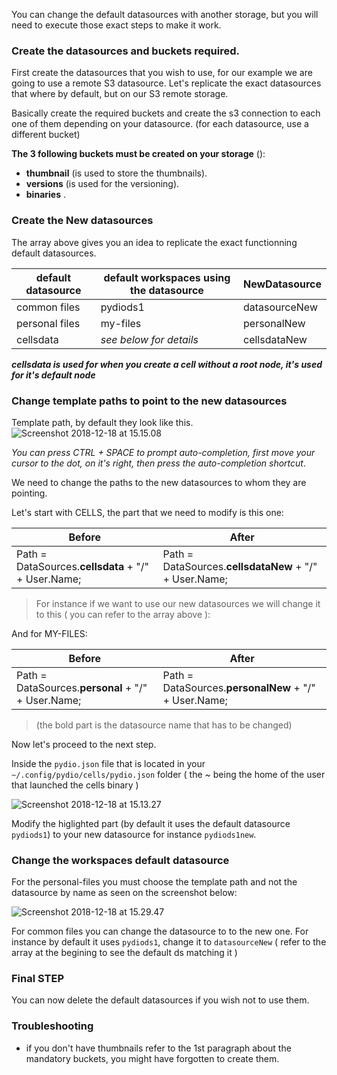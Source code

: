 You can change the default datasources with another storage, but you will need to execute those exact steps to make it work.

### Create the datasources and buckets required.

First create the datasources that you wish to use, for our example we are going to use a remote S3 datasource.
Let's replicate the exact datasources that where by default, but on our S3 remote storage.

Basically create the required buckets and create the s3 connection to each one of them depending on your datasource. (for each datasource, use a different bucket)

**The 3 following buckets must be created on your storage** ():

* **thumbnail** (is used to store the thumbnails).
* **versions** (is used for the versioning).
* **binaries** .

### Create the New datasources

The array above gives you an idea to replicate the exact functionning default datasources.

| **default datasource**  | **default workspaces using the datasource**  | **NewDatasource**  |
|---|---|---|
| common files  | pydiods1  | datasourceNew  |
|  personal files | my-files  | personalNew  |
| cellsdata | *see below for details*|cellsdataNew

**_cellsdata is used for when you create a cell without a root node, it's used for it's default node_**

### Change template paths to point to the new datasources

Template path, by default they look like this.
![Screenshot 2018-12-18 at 15.15.08](https://i.imgur.com/c56ifQB.png)

_You can press CTRL + SPACE to prompt auto-completion, first move your cursor to the dot, on it's right, then press the auto-completion shortcut_.

We need to change the paths to the new datasources to whom they are pointing.

Let's start with CELLS, the part that we need to modify is this one:

| **Before** | **After** |
| --- | --- |
| Path = DataSources.**cellsdata** + "/" + User.Name;  |  Path = DataSources.**cellsdataNew** + "/" + User.Name; |

> For instance if we want to use our new datasources we will change it to this ( you can refer to the array above ):

And for MY-FILES:

| **Before** | **After** |
| --- | --- |
| Path = DataSources.**personal** + "/" + User.Name;  |  Path = DataSources.**personalNew** + "/" + User.Name; |

> (the bold part is the datasource name that has to be changed)

Now let's proceed to the next step.

Inside the `pydio.json` file that is located in your `~/.config/pydio/cells/pydio.json` folder ( the _~_ being the home of the user that launched the cells binary )

![Screenshot 2018-12-18 at 15.13.27](https://i.imgur.com/LUiroxT.png)

Modify the higlighted part (by default it uses the default datasource `pydiods1`) to your new datasource for instance `pydiods1new`.

### Change the workspaces default datasource

For the personal-files you must choose the template path and not the datasource by name as seen on the screenshot below:

![Screenshot 2018-12-18 at 15.29.47](https://i.imgur.com/AsSImrK.png)

For common files you can change the datasource to to the new one.
For instance by default it uses `pydiods1`, change it to `datasourceNew` ( refer to the array at the begining to see the default ds matching it )


### Final STEP

You can now delete the default datasources if you wish not to use them.

### Troubleshooting

* if you don't have thumbnails refer to the 1st paragraph about the mandatory buckets, you might have forgotten to create them.
